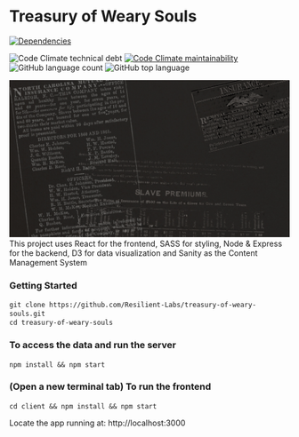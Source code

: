 # Treasury of Weary Souls

[![Dependencies](https://img.shields.io/librariesio/github/nyu-dss/treasury-of-weary-souls?style=flat-square)](https://libraries.io/github/nyu-dss/treasury-of-weary-souls) 

![Code Climate technical debt](https://img.shields.io/codeclimate/tech-debt/mnyrop/treasury-of-weary-souls?style=flat-square) [![Code Climate maintainability](https://img.shields.io/codeclimate/maintainability/mnyrop/treasury-of-weary-souls?style=flat-square)](https://codeclimate.com/github/mnyrop/treasury-of-weary-souls/maintainability) ![GitHub language count](https://img.shields.io/github/languages/count/nyu-dss/treasury-of-weary-souls?style=flat-square) ![GitHub top language](https://img.shields.io/github/languages/top/nyu-dss/treasury-of-weary-souls?style=flat-square)

![App Mock](https://github.com/Resilient-Labs/treasury-of-weary-souls/blob/master/client/src/Intro/img/landing-banner.jpg?raw=true)
This project uses React for the frontend, SASS for styling, Node & Express for the backend, D3 for data visualization and Sanity as the Content Management System

### Getting Started
```
git clone https://github.com/Resilient-Labs/treasury-of-weary-souls.git
cd treasury-of-weary-souls
```

### To access the data and run the server
```
npm install && npm start
```

### (Open a new terminal tab) To run the frontend
```
cd client && npm install && npm start
```
Locate the app running at: http://localhost:3000
